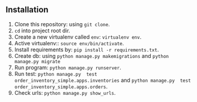 ## Installation

1. Clone this repository: using `git clone`.
2. `cd` into project root dir.
3. Create a new virtualenv called `env`: `virtualenv env`.
4. Active virtualenv:: `source env/bin/activate`.
5. Install requirements by: `pip install -r requirements.txt`.
6. Create db: using `python manage.py makemigrations` and `python manage.py migrate`
7. Run program: `python manage.py runserver`.
9. Run test: `python manage.py  test order_inventory_simple.apps.inventories` and `python manage.py  test order_inventory_simple.apps.orders`.
9. Check urls: `python manage.py show_urls`.
